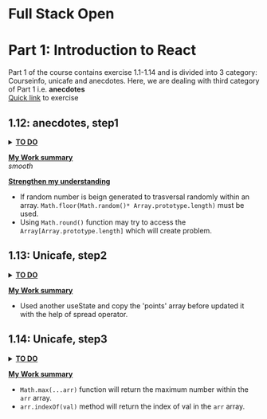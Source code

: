 # Full Stack Open

# Part 1: Introduction to React

Part 1 of the course contains exercise 1.1-1.14 and is divided into 3 category: Courseinfo, unicafe and anecdotes.
Here, we are dealing with third category of Part 1 i.e. **anecdotes**  
[Quick link](https://fullstackopen.com/en/part1/a_more_complex_state_debugging_react_apps#exercises-1-6-1-14) to exercise

## 1.12: anecdotes, step1

<details><summary><u><b>TO DO</b></u></summary>

- index.js must be initialized as below:

  ```js
  import { useState } from "react";

  const App = () => {
    const anecdotes = [
      "If it hurts, do it more often.",
      "Adding manpower to a late software project makes it later!",
      "The first 90 percent of the code accounts for the first 10 percent of the development time...The remaining 10 percent of the code accounts for the other 90 percent of the development time.",
      "Any fool can write code that a computer can understand. Good programmers write code that humans can understand.",
      "Premature optimization is the root of all evil.",
      "Debugging is twice as hard as writing the code in the first place. Therefore, if you write the code as cleverly as possible, you are, by definition, not smart enough to debug it.",
      "Programming without an extremely heavy use of console.log is same as if a doctor would refuse to use x-rays or blood tests when diagnosing patients.",
      "The only way to go fast, is to go well.",
    ];

    const [selected, setSelected] = useState(0);

    return <div>{anecdotes[selected]}</div>;
  };

  export default App;
  ```

- Expectd Output:
  ![expected output](assest/image1.12.png)

</details>

**<u>My Work summary</u>**  
_smooth_

**<u>Strengthen my understanding</u>**

- If random number is beign generated to trasversal randomly within an array. `Math.floor(Math.random()* Array.prototype.length)` must be used.
- Using `Math.round()` function may try to access the `Array[Array.prototype.length]` which will create problem.

## 1.13: Unicafe, step2

<details><summary><u><b>TO DO</b></u></summary>

- Final output of the application must be:
![expected output](assest/image1.13.png)
</details>

**<u>My Work summary</u>**

- Used another useState and copy the 'points' array before updated it with the help of spread operator.

## 1.14: Unicafe, step3

<details><summary><u><b>TO DO</b></u></summary>

- Expected Output:
  ![expected output](assest/image1.14.png)

</details>

**<u>My Work summary</u>**

- `Math.max(...arr)` function will return the maximum number within the `arr` array.
- `arr.indexOf(val)` method will return the index of val in the `arr` array.
